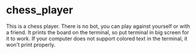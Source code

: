 # chess_player
This is a chess player. There is no bot, you can play against yourself or with a friend. It prints the board on the terminal, so put terminal in big screen for it to work. If your computer does not support colored text in the terminal, it won't print properly.

